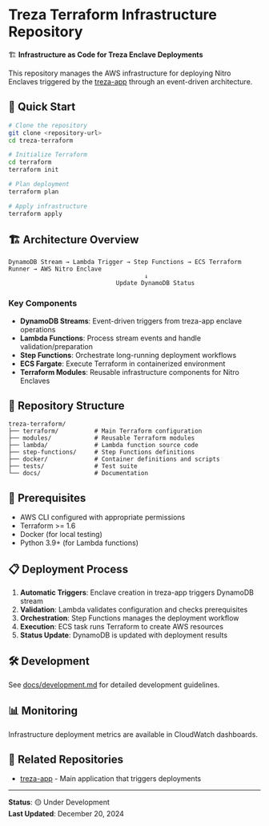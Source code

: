 # Treza Terraform Infrastructure Repository

🏗️ **Infrastructure as Code for Treza Enclave Deployments**

This repository manages the AWS infrastructure for deploying Nitro Enclaves triggered by the [treza-app](../treza-app) through an event-driven architecture.

## 🚀 Quick Start

```bash
# Clone the repository
git clone <repository-url>
cd treza-terraform

# Initialize Terraform
cd terraform
terraform init

# Plan deployment
terraform plan

# Apply infrastructure
terraform apply
```

## 🏗️ Architecture Overview

```
DynamoDB Stream → Lambda Trigger → Step Functions → ECS Terraform Runner → AWS Nitro Enclave
                                      ↓
                              Update DynamoDB Status
```

### Key Components

- **DynamoDB Streams**: Event-driven triggers from treza-app enclave operations
- **Lambda Functions**: Process stream events and handle validation/preparation
- **Step Functions**: Orchestrate long-running deployment workflows
- **ECS Fargate**: Execute Terraform in containerized environment
- **Terraform Modules**: Reusable infrastructure components for Nitro Enclaves

## 📁 Repository Structure

```
treza-terraform/
├── terraform/          # Main Terraform configuration
├── modules/            # Reusable Terraform modules
├── lambda/             # Lambda function source code
├── step-functions/     # Step Functions definitions
├── docker/             # Container definitions and scripts
├── tests/              # Test suite
└── docs/               # Documentation
```

## 🔧 Prerequisites

- AWS CLI configured with appropriate permissions
- Terraform >= 1.6
- Docker (for local testing)
- Python 3.9+ (for Lambda functions)

## 📋 Deployment Process

1. **Automatic Triggers**: Enclave creation in treza-app triggers DynamoDB stream
2. **Validation**: Lambda validates configuration and checks prerequisites  
3. **Orchestration**: Step Functions manages the deployment workflow
4. **Execution**: ECS task runs Terraform to create AWS resources
5. **Status Update**: DynamoDB is updated with deployment results

## 🛠️ Development

See [docs/development.md](docs/development.md) for detailed development guidelines.

## 📊 Monitoring

Infrastructure deployment metrics are available in CloudWatch dashboards.

## 🔗 Related Repositories

- [treza-app](../treza-app) - Main application that triggers deployments

---

**Status**: 🟡 Under Development  
**Last Updated**: December 20, 2024